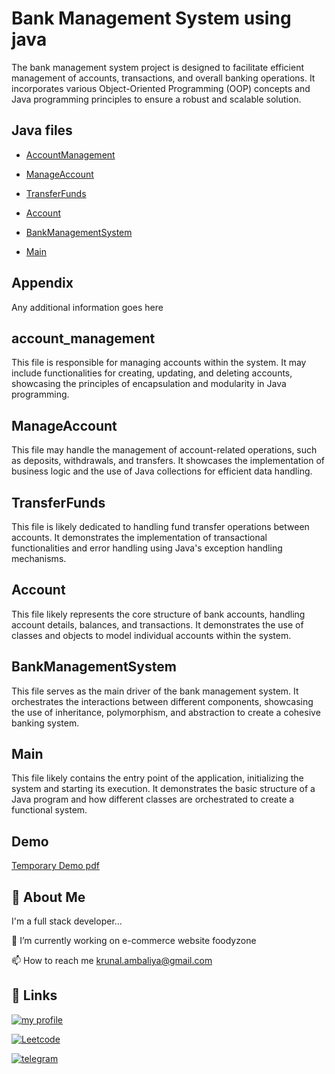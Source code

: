 
# Bank Management System using java 

The bank management system project is designed to facilitate
efficient management of accounts, transactions, and overall
banking operations. It incorporates various Object-Oriented
Programming (OOP) concepts and Java programming principles
to ensure a robust and scalable solution.


## Java files

 - [AccountManagement](https://github.com/krunal-ambaliya/Bank-management-system/#account_management)
 - [ManageAccount](https://github.com/krunal-ambaliya/Bank-management-system/#ManageAccount)
 - [TransferFunds](https://github.com/krunal-ambaliya/Bank-management-system/#TransferFunds)

 - [Account](https://github.com/krunal-ambaliya/Bank-management-system/#Account)
 - [BankManagementSystem](https://github.com/krunal-ambaliya/Bank-management-system/#BankManagementSystem)
 - [Main](https://github.com/krunal-ambaliya/Bank-management-system/#Main)


## Appendix

Any additional information goes here


## account_management
This file is responsible for managing
accounts within the system. It may include functionalities for
creating, updating, and deleting accounts, showcasing the
principles of encapsulation and modularity in Java programming.
## ManageAccount

This file may handle the management of
account-related operations, such as deposits, withdrawals, and
transfers. It showcases the implementation of business logic and
the use of Java collections for efficient data handling.

## TransferFunds

This file is likely dedicated to handling fund
transfer operations between accounts. It demonstrates the
implementation of transactional functionalities and error handling
using Java's exception handling mechanisms.
## Account

This file likely represents the core structure of bank
accounts, handling account details, balances, and transactions. It
demonstrates the use of classes and objects to model individual
accounts within the system.
## BankManagementSystem

This file serves as the main driver
of the bank management system. It orchestrates the interactions
between different components, showcasing the use of inheritance,
polymorphism, and abstraction to create a cohesive banking
system.
## Main

This file likely contains the entry point of the application,
initializing the system and starting its execution. It demonstrates
the basic structure of a Java program and how different classes are
orchestrated to create a functional system.
## Demo

[Temporary Demo pdf](https://github.com/krunal-ambaliya/Bank-management-system/blob/main/bank_management_system/BankManagementSystem.pdf) 


## 🚀 About Me
I'm a full stack developer...

🔭 I’m currently working on e-commerce website foodyzone

📫 How to reach me krunal.ambaliya@gmail.com


## 🔗 Links
[![my profile](https://img.shields.io/badge/my_profile-000?style=for-the-badge&logo=ko-fi&logoColor=white)](https://github.com/krunal-ambaliya)

[![Leetcode](https://img.shields.io/badge/%27Leetcode%27%20-20B2AA?style=for-the-badge)](https://leetcode.com/u/krues/)

[![telegram](https://img.shields.io/badge/Telegram-2CA5E0?style=flat-squeare&logo=telegram&logoColor=white)](https://t.me/krues)

